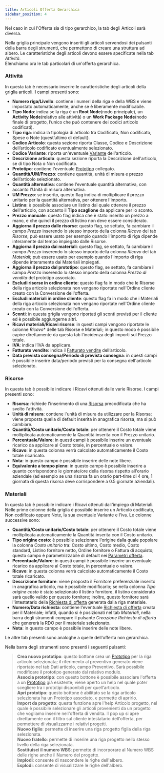 ```yaml
---
title: Articoli Offerta Gerarchica
sidebar_position: 4
---
```


Nel caso in cui l'Offerta sia di tipo gerarchico, la tab degli Articoli sarà diversa.      

Nella griglia principale vengono inseriti gli articoli servendosi dei pulsanti della barra degli strumenti, che permettono di creare una struttura ad albero. Le caratteristiche degli articoli devono essere specificate nella tab *Attività*.    
Elenchiamo ora le tab particolari di un'offerta gerarchica.        

### Attività 

In questa tab è necessario inserire le caratteristiche degli articoli della griglia articoli. I campi presenti sono:     
- **Numero riga/Livello**: contiene i numeri della riga e della WBS e viene impostato automaticamente, anche se è liberamente modificabile.          
- **Tipo Nodo**: indica se la riga è un **Root Node**(nodo principale), un **Activity Node**(relativo alle attività) o un **Work Package Node**(nodo finale di progetto, l’unico che può contenere dei codici articolo codificati).       
- **Tipo riga**: indica la tipologia di articolo tra Codificato, Non codificato, Spese o Note (quest’ultimo di default).            
- **Codice Articolo**: questa sezione riporta Classe, Codice e Descrizione dell’articolo codificato eventualmente selezionato.             
- **Codice Variante**: riporta un'eventuale [Variante](/docs/erp-home/registers/items/create-new-items/item-registry/variants) dell'articolo.       
- **Descrizione articolo**: questa sezione riporta la Descrizione dell'articolo, se di tipo Nota o Non codificato.    
- **Prototipo**: contiene l'eventuale [Prototipo](/docs/erp-home/registers/production/standardization/new-prototype) collegato.          
- **Quantità/UM/Prezzo**: contiene quantità, unità di misura e prezzo dell’articolo selezionato.        
- **Quantità alternativa**: contiene l'eventuale quantità alternativa, con accanto l'Unità di misura alternativa.     
- **UM Prezzo**: se inserito, questo flag indica di moltiplicare il prezzo unitario per la quantità alternativa, per ottenere l'importo.   
- **Listino**: è possibile associare un listino dal quale ottenere il prezzo dell'articolo, con accanto il **Tipo scaglione** da applicare per lo sconto.     
- **Prezzo manuale**: questo flag indica che è stato inserito un prezzo a mano, e che quindi il prezzo di listino non deve essere considerato.          
- **Aggiorna il prezzo dalle risorse**: questo flag, se settato, fa cambiare il campo *Prezzo* inserendo lo stesso importo della colonna *Ricavo* del tab *Risorse*; può essere usato per esempio quando l'importo di riga dipende interamente dal tempo impiegato dalle Risorse.        
- **Aggiorna il prezzo dai materiali**: questo flag, se settato, fa cambiare il campo *Prezzo* inserendo lo stesso importo della colonna *Ricavo* del tab *Materiali*; può essere usato per esempio quando l'importo di riga dipende interamente dai Materiali impiegati.       
- **Aggiorna il prezzo dal prototipo**: questo flag, se settato, fa cambiare il campo *Prezzo* inserendo lo stesso importo della colonna *Prezzo di vendita* del prototipo associato.     
- **Escludi risorse in ordine cliente**: questo flag fa in modo che le Risorse della riga articolo selezionata non vengano riportate nell'Ordine cliente creato con la Conversione dell'offerta.     
- **Escludi materiali in ordine cliente**: questo flag fa in modo che i Materiali della riga articolo selezionata non vengano riportate nell'Ordine cliente creato con la Conversione dell'offerta.     
- **Sconti**: in questa griglia vengono riportati gli sconti previsti per il cliente ed è possibile aggiungerne altri.     
- **Ricavi materiali/Ricavi risorse**: in questi campi vengono riportate le colonne *Ricavo** delle tab Risorse e Materiali; in questo modo è possibile capire direttamente da questa tab l'incidenza degli importi sul Prezzo totale.     
- **IVA**: indica l’IVA da applicare.             
- **Fatturato vendite**: indica il [Fatturato vendite](/docs/configurations/tables/sales/sales-turnover) dell’articolo.                
- **Data prevista consegna/Periodo di prevista consegna**: in questi campi è possibile inserire data/periodo previsti per la consegna dell'articolo selezionato.    

### Risorse

In questa tab è possibile indicare i Ricavi ottenuti dalle varie Risorse. I campi presenti sono: 
- **Risorsa**: richiede l'inserimento di una [Risorsa](/docs/project-management/registers/employee/new-employee) precodificata che ha svolto l'attività.     
- **Unità di misura**: contiene l'unità di misura da utilizzare per la Risorsa; viene proposta quella di default inserita in anagrafica risorsa, ma si può cambiare.      
- **Quantità/Costo unitario/Costo totale**: per ottenere il Costo totale viene moltiplicata automaticamente la Quantità inserita con il Prezzo unitario.      
- **Percentuale/Valore**: in questi campi è possibile inserire un eventuale ricarico da applicare al Costo totale, in percentuale o valore.     
- **Ricavo**: in questa colonna verrà calcolato automaticamente il Costo totale ricaricato.        
- **Nota**: in questo campo è possibile inserire delle note libere.       
- **Equivalente a tempo pieno**: in questo campo è possibile inserire a quanto corrispondono le giornate/ore della risorsa rispetto all'orario aziendale (ad esempio se una risorsa fa un orario part-time di 4 ore, 1 giornata di questa risorsa deve corrispondere a 0.5 giornate aziendali).     

### Materiali

In questa tab è possibile indicare i Ricavi ottenuti dall'impiego di Materiali.      
Nelle prime colonne della griglia è possibile inserire un Articolo codificato, Non codificato oppure Note, la sua eventuale Variante e l'iva. Le colonne successive sono:     
- **Quantità/Costo unitario/Costo totale**: per ottenere il Costo totale viene moltiplicata automaticamente la Quantità inserita con il Costo unitario.      
- **Tipo origine costo**: è possibile selezionare l'origine dalla quale popolare la colonna *Costo unitario* tra: Costo ultimo, Costo medio, Costo standard, Listino fornitore netto, Ordine fornitore o Fattura di acquisto; questo campo è parametrizzabile di default nei [Parametri offerta](/docs/configurations/parameters/sales/offer-parameters).    
- **Percentuale/Valore**: in questi campi è possibile inserire un eventuale ricarico da applicare al Costo totale, in percentuale o valore.     
- **Ricavo**: in questa colonna verrà calcolato automaticamente il Costo totale ricaricato.        
- **Descrizione fornitore**: viene proposto il Fornitore preferenziale inserito in anagrafica articolo, ma è possibile modificarlo; se nella colonna *Tipo origine costo* è stato selezionato il listino fornitore, il listino considerato sarà quello valido per questo fornitore; inoltre, questo fornitore sarà l'intestatario della [Richiesta di offerta](/docs/purchase/offer-request/insert-offer-request) generata dalla riga materiale.           
- **Numero/Data richiesta**: contiene l'eventuale [Richiesta di offerta](/docs/purchase/offer-request/insert-offer-request) creata per il Materiale; infatti, quando si è posizionati nel tab *Materiali*, nella barra degli strumenti compare il pulsante *Creazione Richiesta di offerta* che genererà la RDO per il materiale selezionato.    
- **Nota**: in questo campo è possibile inserire delle note libere.   

Le altre tab presenti sono analoghe a quelle dell'offerta non gerarchica.     

Nella barra degli strumenti sono presenti i seguenti pulsanti:     
> **Crea nuovo prototipo**: questo bottone crea un [Prototipo](/docs/erp-home/registers/production/standardization/new-prototype) per la riga articolo selezionata; il riferimento al preventivo generato viene riportato nel tab Dati articolo, campo Preventivo. Sarà possibile modificare il prototipo generato dal relativo modulo.      
> **Associa prototipo**: con questo bottone è possibile associare l'offerta a un [Prototipo](/docs/erp-home/registers/production/standardization/new-prototype) già esistente; viene aperto un help nel quale poter scegliere tra i prototipi disponibili per quell'articolo.       
> **Apri prototipo**: questo bottone è abilitato se la riga articolo selezionata ha un Prototipo associato, e permette di aprirlo.       
> **Import da progetto**: questa funzione apre l'help Articolo progetto, nel quale è possibile selezionare gli articoli provenienti da un progetto che vogliamo inserire nell'offerta di vendita. Il pop up si apre direttamente con il filtro sul cliente intestatario dell'offerta, per permettere di visualizzarne i relativi progetti.     
> **Nuovo figlio**: permette di inserire una riga progetto figlia della riga selezionata.        
> **Nuovo fratello**: permette di inserire una riga progetto nello stesso livello della riga selezionata.       
> **Sostituisci il numero WBS**: permette di incorporare al Numero WBS delle righe anche il Numero del progetto.       
> **Implodi**: consente di nascondere le righe dell'albero.       
> **Esplodi**: consente di visualizzare le righe dell'albero.


